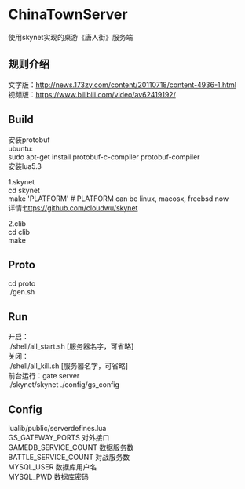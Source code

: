 # ChinaTownServer
使用skynet实现的桌游《唐人街》服务端

## 规则介绍
文字版：http://news.173zy.com/content/20110718/content-4936-1.html<br>
视频版：https://www.bilibili.com/video/av62419192/<br>

## Build
安装protobuf<br>
ubuntu:<br>
sudo apt-get install protobuf-c-compiler protobuf-compiler<br>
安装lua5.3<br>

1.skynet<br>
cd skynet<br>
make 'PLATFORM'  # PLATFORM can be linux, macosx, freebsd now<br>
详情:https://github.com/cloudwu/skynet

2.clib<br>
cd clib<br>
make<br>

## Proto
cd proto<br>
./gen.sh<br>

## Run
开启：<br>
./shell/all_start.sh [服务器名字，可省略]<br>
关闭：<br> 
./shell/all_kill.sh [服务器名字，可省略]<br>
前台运行：gate server<br>
./skynet/skynet ./config/gs_config 

## Config
lualib/public/serverdefines.lua<br>
GS_GATEWAY_PORTS 对外接口<br>
GAMEDB_SERVICE_COUNT 数据服务数<br>
BATTLE_SERVICE_COUNT 对战服务数<br>
MYSQL_USER 数据库用户名<br>
MYSQL_PWD 数据库密码<br>
